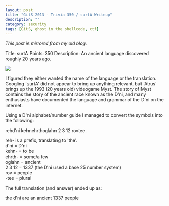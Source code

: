 ```yaml
---
layout: post
title: "GitS 2013 - Trivia 350 / surtA Writeup"
description: ""
category: security
tags: [GitS, ghost in the shellcode, ctf]
---
```


*This post is mirrored from my old blog.*

Title: surtA
Points: 350
Description: An ancient language discovered roughly 20 years ago. 

<img src="/images/ancientdni.jpg">

I figured they either wanted the name of the language or the translation. Googling 'surtA' did not appear to bring up anything relevant, but 'Atrus' brings up the 1993 (20 years old) videogame Myst. The story of Myst contains the story of the ancient race known as the D'ni, and many enthusiasts have documented the language and grammar of the D'ni on the internet.

Using a D'ni alphabet/number guide I managed to convert the symbols into the following:

rehd'ni kehnehrthoglahn 2 3 12 rovtee.

reh- is a prefix, translating to 'the'.  
d'ni = D'ni  
kehn- = to be  
ehrth- = some/a few  
oglahn = ancient  
2 3 12 = 1337 (the D'ni used a base 25 number system)  
rov = people  
-tee = plural

The full translation (and answer) ended up as:

the d'ni are an ancient 1337 people